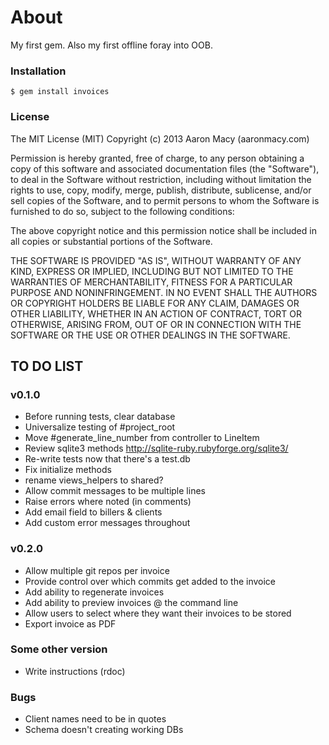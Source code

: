 # About
My first gem. Also my first offline foray into OOB.

### Installation
<code>$ gem install invoices</code>

### License
The MIT License (MIT)
Copyright (c) 2013 Aaron Macy (aaronmacy.com)

Permission is hereby granted, free of charge, to any person obtaining a copy of this software and associated documentation files (the "Software"), to deal in the Software without restriction, including without limitation the rights to use, copy, modify, merge, publish, distribute, sublicense, and/or sell copies of the Software, and to permit persons to whom the Software is furnished to do so, subject to the following conditions:

The above copyright notice and this permission notice shall be included in all copies or substantial portions of the Software.

THE SOFTWARE IS PROVIDED "AS IS", WITHOUT WARRANTY OF ANY KIND, EXPRESS OR IMPLIED, INCLUDING BUT NOT LIMITED TO THE WARRANTIES OF MERCHANTABILITY, FITNESS FOR A PARTICULAR PURPOSE AND NONINFRINGEMENT. IN NO EVENT SHALL THE AUTHORS OR COPYRIGHT HOLDERS BE LIABLE FOR ANY CLAIM, DAMAGES OR OTHER LIABILITY, WHETHER IN AN ACTION OF CONTRACT, TORT OR OTHERWISE, ARISING FROM, OUT OF OR IN CONNECTION WITH THE SOFTWARE OR THE USE OR OTHER DEALINGS IN THE SOFTWARE.

## TO DO LIST
### v0.1.0
- Before running tests, clear database
- Universalize testing of #project_root
- Move #generate_line_number from controller to LineItem
- Review sqlite3 methods http://sqlite-ruby.rubyforge.org/sqlite3/
- Re-write tests now that there's a test.db 
- Fix initialize methods
- rename views_helpers to shared?
- Allow commit messages to be multiple lines
- Raise errors where noted (in comments)
- Add email field to billers & clients
- Add custom error messages throughout

### v0.2.0
- Allow multiple git repos per invoice
- Provide control over which commits get added to the invoice
- Add ability to regenerate invoices
- Add ability to preview invoices @ the command line
- Allow users to select where they want their invoices to be stored
- Export invoice as PDF

### Some other version
- Write instructions (rdoc)

### Bugs
- Client names need to be in quotes
- Schema doesn't creating working DBs
